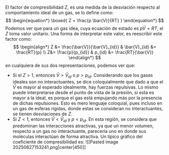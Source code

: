 El factor de compresibilidad $Z$, es una medida de la desviación respecto al comportamiento ideal de un gas, se lo define como:
$$
\begin{equation*}
\boxed{
Z = \frac{p \bar{V}}{RT}
}
\end{equation*}
$$
Podemos ver que para un gas idea, cuya ecuación de estado es $p \bar{V} = RT$, el $Z$ toma valor unitario. Una forma de interpretar este valor, es reescribir este factor como:
$$
\begin{align*}
Z &= \frac{\bar{V}}{\bar{V}_{id}}  & \bar{V}_{id} &= \frac{RT}{p} 
\\
Z&= \frac{p}{p_{id}} & p_{id} &= \frac{RT}{\bar{V}}
\end{align*}
$$
en cualquiera de sus dos representaciones, podemos ver que:
- Si el $Z>1$, entonces $\bar{V}>\bar{V}_{id}$ o $p>p_{id}$. Considerando que los gases ideales son no interactuantes, se dice coloquialmente que dado a que el $\bar{V}$ es mayor al esperado idealmente, hay fuerzas repulsivas. Lo mismo puede interpretarse desde el punto de vista de la presión, si esta es mayor a la ideal, es porque el gas está empujando más por la presencia de dichas repulsiones. Esto es mero lenguaje coloquial, pues incluso en un gas de esferas rígidas, donde estas se consideran no interactuantes, se tienen desviaciones de $Z$. 
- Si $Z<1$, entonces $\bar{V}<\bar{V}_{id}$ y $p<p_{id}$. En esta región, se considera que predominan las interacciones atractivas, ya que un menor volumen, respecto a un gas no interactuante, parecería uno en donde sus moléculas interactúan de forma atractiva. 
Un típico gráfico del coeficiente de compresibilidad es:
![[Pasted image 20250827153241.png|center|450]]
